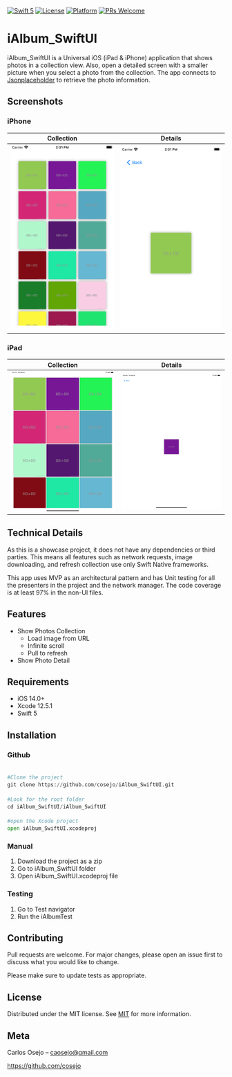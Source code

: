 [![Swift 5](https://img.shields.io/badge/Swift-5-orange.svg?style=flat)](https://docs.swift.org/swift-book/)
[![License](https://img.shields.io/cocoapods/l/BadgeSwift.svg?style=flat)](/LICENSE.md)
[![Platform](https://img.shields.io/cocoapods/p/LFAlertController.svg?style=flat)](https://www.apple.com/la/ios/ios-15/)
[![PRs Welcome](https://img.shields.io/badge/PRs-welcome-brightgreen.svg?style=flat-square)](http://makeapullrequest.com)

# iAlbum_SwiftUI
iAlbum_SwiftUI is a Universal iOS (iPad & iPhone) application that shows photos in a collection view. Also, open a detailed screen with a smaller picture when you select a photo from the collection. The app connects to [Jsonplaceholder](http://jsonplaceholder.typicode.com/photos) to retrieve the photo information.

## Screenshots

### iPhone
<div align="center">

| Collection | Details |
| ------------- | ------------- |
|   <img src="https://github.com/cosejo/iAlbum_SwiftUI/blob/main/iPhone%20Photos%20Collection.png" width="300">  | <img src="https://github.com/cosejo/iAlbum_SwiftUI/blob/main/iPhone%20Photo%20Detail.png" width="300">  |

</div>

### iPad

<div align="center">

| Collection | Details |
| ------------- | ------------- |
|     <img src="https://github.com/cosejo/iAlbum_SwiftUI/blob/main/iPad%20Photos%20Collection.png" width="400">   |   <img src="https://github.com/cosejo/iAlbum_SwiftUI/blob/main/iPad%20Photo%20Detail.png" width="400">  |

</div>

## Technical Details
As this is a showcase project, it does not have any dependencies or third parties. This means all features such as network requests, image downloading, and refresh collection use only Swift Native frameworks.

This app uses MVP as an architectural pattern and has Unit testing for all the presenters in the project and the network manager. The code coverage is at least 97% in the non-UI files.

## Features

- Show Photos Collection
  - Load image from URL
  - Infinite scroll
  - Pull to refresh
- Show Photo Detail

## Requirements
- iOS 14.0+
- Xcode 12.5.1
- Swift 5

## Installation

### Github

```python

#Clone the project
git clone https://github.com/cosejo/iAlbum_SwiftUI.git

#Look for the root folder
cd iAlbum_SwiftUI/iAlbum_SwiftUI

#open the Xcode project
open iAlbum_SwiftUI.xcodeproj
```

### Manual
1. Download the project as a zip
2. Go to iAlbum_SwiftUI folder
3. Open iAlbum_SwiftUI.xcodeproj file

### Testing
1. Go to Test navigator
3. Run the iAlbumTest

## Contributing
Pull requests are welcome. For major changes, please open an issue first to discuss what you would like to change.

Please make sure to update tests as appropriate.

## License
Distributed under the MIT license. See [MIT](https://choosealicense.com/licenses/mit/) for more information.

## Meta
Carlos Osejo – caosejo@gmail.com

https://github.com/cosejo
